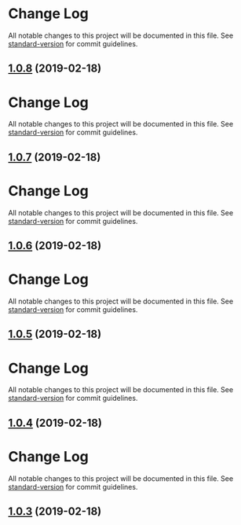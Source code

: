 # Change Log

All notable changes to this project will be documented in this file. See [standard-version](https://github.com/conventional-changelog/standard-version) for commit guidelines.

## [1.0.8](https://github.com/Takkiiii/ame-basket/compare/v1.0.1...v1.0.8) (2019-02-18)



# Change Log

All notable changes to this project will be documented in this file. See [standard-version](https://github.com/conventional-changelog/standard-version) for commit guidelines.

## [1.0.7](https://github.com/Takkiiii/ame-basket/compare/v1.0.1...v1.0.7) (2019-02-18)



# Change Log

All notable changes to this project will be documented in this file. See [standard-version](https://github.com/conventional-changelog/standard-version) for commit guidelines.

## [1.0.6](https://github.com/Takkiiii/ame-basket/compare/v1.0.1...v1.0.6) (2019-02-18)



# Change Log

All notable changes to this project will be documented in this file. See [standard-version](https://github.com/conventional-changelog/standard-version) for commit guidelines.

## [1.0.5](https://github.com/Takkiiii/ame-basket/compare/v1.0.1...v1.0.5) (2019-02-18)



# Change Log

All notable changes to this project will be documented in this file. See [standard-version](https://github.com/conventional-changelog/standard-version) for commit guidelines.

## [1.0.4](https://github.com/Takkiiii/ame-basket/compare/v1.0.1...v1.0.4) (2019-02-18)



# Change Log

All notable changes to this project will be documented in this file. See [standard-version](https://github.com/conventional-changelog/standard-version) for commit guidelines.

## [1.0.3](https://github.com/Takkiiii/ame-basket/compare/v1.0.1...v1.0.3) (2019-02-18)

